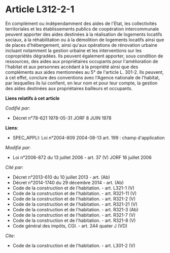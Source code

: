 # Article L312-2-1

En complément ou indépendamment des aides de l'Etat, les collectivités territoriales et les établissements publics de
coopération intercommunale peuvent apporter des aides destinées à la réalisation de logements locatifs sociaux, à la
réhabilitation ou à la démolition de logements locatifs ainsi que de places d'hébergement, ainsi qu'aux opérations de
rénovation urbaine incluant notamment la gestion urbaine et les interventions sur les copropriétés dégradées. Ils peuvent
également apporter, sous condition de ressources, des aides aux propriétaires occupants pour l'amélioration de l'habitat et
aux personnes accédant à la propriété ainsi que des compléments aux aides mentionnées au 5° de l'article L. 301-2. Ils
peuvent, à cet effet, conclure des conventions avec l'Agence nationale de l'habitat, par lesquelles ils lui confient, en leur
nom et pour leur compte, la gestion des aides destinées aux propriétaires bailleurs et occupants.

**Liens relatifs à cet article**

_Codifié par_:

  - Décret n°78-621 1978-05-31 JORF 8 JUIN 1978

**Liens**:

  - SPEC_APPLI: Loi n°2004-809 2004-08-13 art. 199 : champ d'application

_Modifié par_:

  - Loi n°2006-872 du 13 juillet 2006 - art. 37 (V) JORF 16 juillet 2006

_Cité par_:

  - Décret n°2013-610 du 10 juillet 2013 - art. (Ab)
  - Décret n°2014-1740 du 29 décembre 2014 - art. (Ab)
  - Code de la construction et de l'habitation. - art. L321-1 (V)
  - Code de la construction et de l'habitation. - art. R321-11 (V)
  - Code de la construction et de l'habitation. - art. R321-2 (V)
  - Code de la construction et de l'habitation. - art. R321-21 (V)
  - Code de la construction et de l'habitation. - art. R321-3 (Ab)
  - Code de la construction et de l'habitation. - art. R321-7 (V)
  - Code de la construction et de l'habitation. - art. R321-8 (V)
  - Code général des impôts, CGI. - art. 244 quater J (VD)

_Cite_:

  - Code de la construction et de l'habitation. - art. L301-2 (V)
